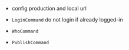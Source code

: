 - config production and local url

- `LoginCommand` do not login if already logged-in
- `WhoCommand`
- `PublishCommand`
